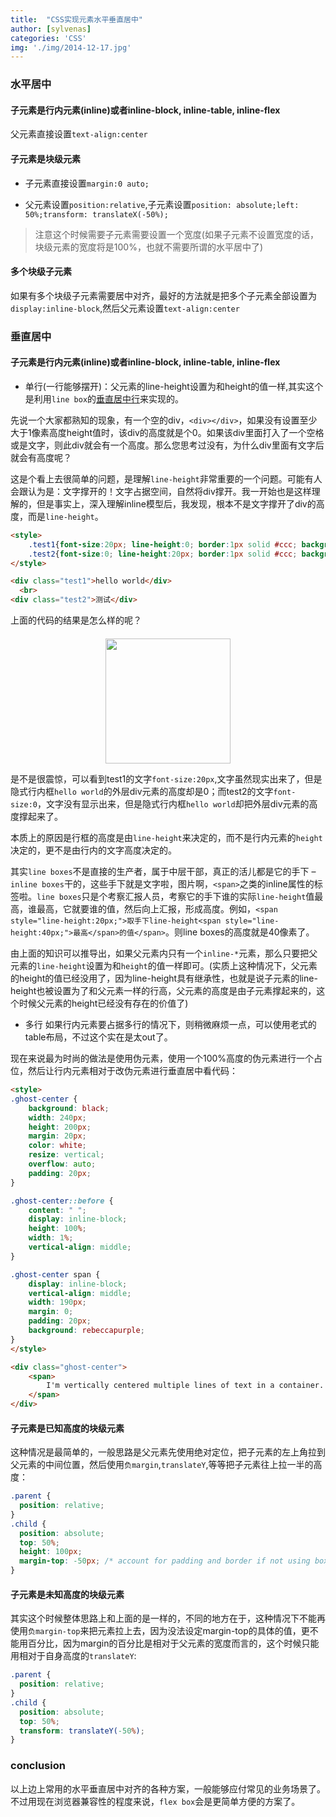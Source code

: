 ```yaml
---
title:  "CSS实现元素水平垂直居中"
author: [sylvenas]
categories: 'CSS'
img: './img/2014-12-17.jpg'
---
```

### 水平居中

#### 子元素是行内元素(inline)或者inline-block, inline-table, inline-flex
父元素直接设置`text-align:center`

#### 子元素是块级元素
* 子元素直接设置`margin:0 auto;`

* 父元素设置`position:relative`,子元素设置`position: absolute;left: 50%;transform: translateX(-50%);`

> 注意这个时候需要子元素需要设置一个宽度(如果子元素不设置宽度的话，块级元素的宽度将是100%，也就不需要所谓的水平居中了)

#### 多个块级子元素
如果有多个块级子元素需要居中对齐，最好的方法就是把多个子元素全部设置为`display:inline-block`,然后父元素设置`text-align:center`

### 垂直居中

#### 子元素是行内元素(inline)或者inline-block, inline-table, inline-flex

* 单行(一行能够摆开)：父元素的line-height设置为和height的值一样,其实这个是利用`line box`的[垂直居中行]()来实现的。

先说一个大家都熟知的现象，有一个空的div，`<div></div>`，如果没有设置至少大于1像素高度height值时，该div的高度就是个0。如果该div里面打入了一个空格或是文字，则此div就会有一个高度。那么您思考过没有，为什么div里面有文字后就会有高度呢？

这是个看上去很简单的问题，是理解`line-height`非常重要的一个问题。可能有人会跟认为是：文字撑开的！文字占据空间，自然将div撑开。我一开始也是这样理解的，但是事实上，深入理解inline模型后，我发现，根本不是文字撑开了div的高度，而是`line-height`。
``` html
<style>
    .test1{font-size:20px; line-height:0; border:1px solid #ccc; background:#eee;}
    .test2{font-size:0; line-height:20px; border:1px solid #ccc; background:#eee;}
</style>  

<div class="test1">hello world</div>
  <br>
<div class="test2">测试</div>
```
上面的代码的结果是怎么样的呢？

<div style="text-align:center;margin-top:20px" align="center">
  <img style="height:200px;" src="../images/line-height.jpeg" />
</div>  

是不是很震惊，可以看到test1的文字`font-size:20px`,文字虽然现实出来了，但是隐式行内框`hello world`的外层div元素的高度却是0；而test2的文字`font-size:0`，文字没有显示出来，但是隐式行内框`hello world`却把外层div元素的高度撑起来了。

本质上的原因是行框的高度是由`line-height`来决定的，而不是行内元素的`height`决定的，更不是由行内的文字高度决定的。

其实`line boxes`不是直接的生产者，属于中层干部，真正的活儿都是它的手下 – `inline boxes`干的，这些手下就是文字啦，图片啊，`<span>`之类的inline属性的标签啦。`line boxes`只是个考察汇报人员，考察它的手下谁的实际`line-height`值最高，谁最高，它就要谁的值，然后向上汇报，形成高度。例如，`<span style="line-height:20px;">取手下line-height<span style="line-height:40px;">最高</span>的值</span>`。则line boxes的高度就是40像素了。

由上面的知识可以推导出，如果父元素内只有一个`inline-*`元素，那么只要把父元素的`line-height`设置为和`height`的值一样即可。(实质上这种情况下，父元素的height的值已经没用了，因为line-height具有继承性，也就是说子元素的line-height也被设置为了和父元素一样的行高，父元素的高度是由子元素撑起来的，这个时候父元素的height已经没有存在的价值了)

* 多行
如果行内元素要占据多行的情况下，则稍微麻烦一点，可以使用老式的table布局，不过这个实在是太out了。

现在来说最为时尚的做法是使用伪元素，使用一个100%高度的伪元素进行一个占位，然后让行内元素相对于改伪元素进行垂直居中看代码：
``` html
<style>
.ghost-center {
    background: black;
    width: 240px;
    height: 200px;
    margin: 20px;
    color: white;
    resize: vertical;
    overflow: auto;
    padding: 20px;
}

.ghost-center::before {
    content: " ";
    display: inline-block;
    height: 100%;
    width: 1%;
    vertical-align: middle;
}

.ghost-center span {
    display: inline-block;
    vertical-align: middle;
    width: 190px;
    margin: 0;
    padding: 20px;
    background: rebeccapurple;
}
</style>

<div class="ghost-center">
    <span>
        I'm vertically centered multiple lines of text in a container. Centered with a ghost pseudoelement
    </span>
</div>
```

#### 子元素是已知高度的块级元素
这种情况是最简单的，一般思路是父元素先使用绝对定位，把子元素的左上角拉到父元素的中间位置，然后使用`负margin`,`translateY`,等等把子元素往上拉一半的高度：

``` css
.parent {
  position: relative;
}
.child {
  position: absolute;
  top: 50%;
  height: 100px;
  margin-top: -50px; /* account for padding and border if not using box-sizing: border-box; */
}
```

#### 子元素是未知高度的块级元素
其实这个时候整体思路上和上面的是一样的，不同的地方在于，这种情况下不能再使用`负margin-top`来把元素拉上去，因为没法设定margin-top的具体的值，更不能用百分比，因为margin的百分比是相对于父元素的宽度而言的，这个时候只能用相对于自身高度的`translateY`:

``` css
.parent {
  position: relative;
}
.child {
  position: absolute;
  top: 50%;
  transform: translateY(-50%);
}
```

### conclusion
以上边上常用的水平垂直居中对齐的各种方案，一般能够应付常见的业务场景了。不过用现在浏览器兼容性的程度来说，`flex box`会是更简单方便的方案了。
